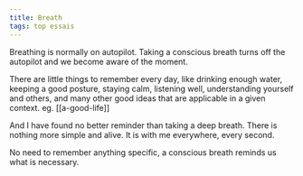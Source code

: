 ```yaml
---
title: Breath 
tags: top essais
---
```


Breathing is normally on autopilot. Taking a conscious breath turns off the autopilot and we become aware of the moment. 

There are little things to remember every day, like drinking enough water, keeping a good posture, staying calm, listening well, understanding yourself and others, and many other good ideas that are applicable in a given context. eg. [[a-good-life]]

And I have found no better reminder than taking a deep breath. There is nothing more simple and alive. It is with me everywhere, every second.  

No need to remember anything specific, a conscious breath reminds us what is necessary. 